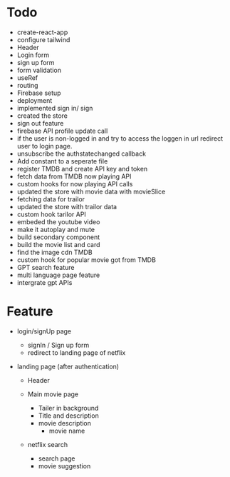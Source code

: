 
# Todo
 - create-react-app
 - configure tailwind
 - Header
 - Login form
 - sign up form
 - form validation
 - useRef
 - routing
 - Firebase setup
 - deployment
 - implemented sign in/ sign
 - created the store
 - sign out feature
 - firebase API profile update call
 - if the user is non-logged in and try to access the loggen in url redirect user to login page.
 - unsubscribe the authstatechanged callback
 - Add constant to a seperate file
 - register TMDB and create API key and token
 - fetch data from TMDB now playing API
 - custom hooks for now playing API calls
 - updated the store with movie data with movieSlice
 - fetching data for trailor 
 - updated the store with trailor data
 - custom hook tarilor API
 - embeded the youtube video
 - make it autoplay and mute
 - build secondary component
 - build the movie list and card
 - find the image cdn TMDB
 - custom hook for popular movie got from TMDB
 - GPT search feature
 - multi language page feature
 - intergrate gpt APIs

# Feature
 - login/signUp page
   - signIn / Sign up form
   - redirect to landing page of netflix

 - landing page (after authentication)
    - Header 
    - Main movie page
        - Tailer in background
        - Title and description
        - movie description
            - movie name
    
    - netflix search
        - search page
        - movie suggestion

